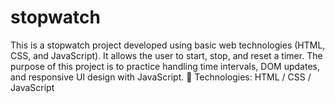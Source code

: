# stopwatch
This is a stopwatch project developed using basic web technologies (HTML, CSS, and JavaScript). It allows the user to start, stop, and reset a timer. The purpose of this project is to practice handling time intervals, DOM updates, and responsive UI design with JavaScript.  🔧 Technologies:  HTML / CSS  / JavaScript 

